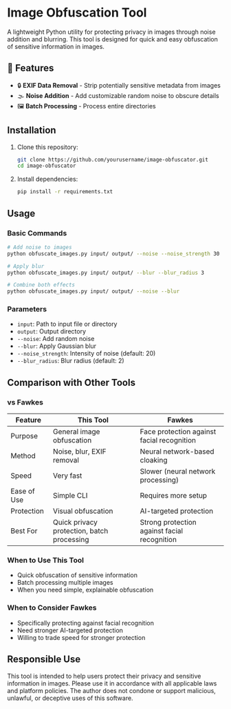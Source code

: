 # Image Obfuscation Tool

A lightweight Python utility for protecting privacy in images through noise addition and blurring. This tool is designed for quick and easy obfuscation of sensitive information in images.

## 🌟 Features

- 🔒 **EXIF Data Removal** - Strip potentially sensitive metadata from images
- 🌫 **Noise Addition** - Add customizable random noise to obscure details
- 🖼️ **Batch Processing** - Process entire directories

## Installation

1. Clone this repository:
   ```bash
   git clone https://github.com/yourusername/image-obfuscator.git
   cd image-obfuscator
   ```

2. Install dependencies:
   ```bash
   pip install -r requirements.txt
   ```

## Usage

### Basic Commands

```bash
# Add noise to images
python obfuscate_images.py input/ output/ --noise --noise_strength 30

# Apply blur
python obfuscate_images.py input/ output/ --blur --blur_radius 3

# Combine both effects
python obfuscate_images.py input/ output/ --noise --blur
```

### Parameters

- `input`: Path to input file or directory
- `output`: Output directory
- `--noise`: Add random noise
- `--blur`: Apply Gaussian blur
- `--noise_strength`: Intensity of noise (default: 20)
- `--blur_radius`: Blur radius (default: 2)

## Comparison with Other Tools

### vs Fawkes

| Feature | This Tool | Fawkes |
|---------|-----------|--------|
| Purpose | General image obfuscation | Face protection against facial recognition |
| Method | Noise, blur, EXIF removal | Neural network-based cloaking |
| Speed | Very fast | Slower (neural network processing) |
| Ease of Use | Simple CLI | Requires more setup |
| Protection | Visual obfuscation | AI-targeted protection |
| Best For | Quick privacy protection, batch processing | Strong protection against facial recognition |

### When to Use This Tool
- Quick obfuscation of sensitive information
- Batch processing multiple images
- When you need simple, explainable obfuscation

### When to Consider Fawkes
- Specifically protecting against facial recognition
- Need stronger AI-targeted protection
- Willing to trade speed for stronger protection

## Responsible Use

This tool is intended to help users protect their privacy and sensitive information in images. Please use it in accordance with all applicable laws and platform policies. The author does not condone or support malicious, unlawful, or deceptive uses of this software.
